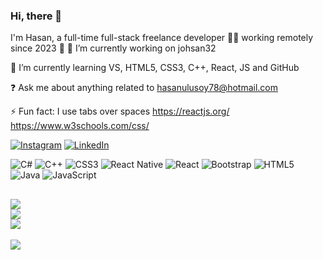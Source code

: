 ### Hi, there 👋
I'm Hasan, a full-time full-stack freelance developer 👨‍💻 working remotely since 2023 🚀
🔭 I’m currently working on johsan32

🌱 I’m currently learning VS, HTML5, CSS3, C++, React, JS and GitHub

❓ Ask me about anything related to hasanulusoy78@hotmail.com

⚡ Fun fact: I use tabs over spaces https://reactjs.org/ https://www.w3schools.com/css/

[![Instagram](https://img.shields.io/badge/Instagram-%23E4405F.svg?logo=Instagram&logoColor=white)](https://instagram.com/@hsnulusoy) [![LinkedIn](https://img.shields.io/badge/LinkedIn-%230077B5.svg?logo=linkedin&logoColor=white)](https://linkedin.com/in/hasan-ulusoy-react) 

![C#](https://img.shields.io/badge/c%23-%23239120.svg?style=for-the-badge&logo=c-sharp&logoColor=white) ![C++](https://img.shields.io/badge/c++-%2300599C.svg?style=for-the-badge&logo=c%2B%2B&logoColor=white) ![CSS3](https://img.shields.io/badge/css3-%231572B6.svg?style=for-the-badge&logo=css3&logoColor=white) ![React Native](https://img.shields.io/badge/react_native-%2320232a.svg?style=for-the-badge&logo=react&logoColor=%2361DAFB) ![React](https://img.shields.io/badge/react-%2320232a.svg?style=for-the-badge&logo=react&logoColor=%2361DAFB) ![Bootstrap](https://img.shields.io/badge/bootstrap-%23563D7C.svg?style=for-the-badge&logo=bootstrap&logoColor=white) ![HTML5](https://img.shields.io/badge/html5-%23E34F26.svg?style=for-the-badge&logo=html5&logoColor=white) ![Java](https://img.shields.io/badge/java-%23ED8B00.svg?style=for-the-badge&logo=java&logoColor=white) ![JavaScript](https://img.shields.io/badge/javascript-%23323330.svg?style=for-the-badge&logo=javascript&logoColor=%23F7DF1E)

![](https://github-readme-stats.vercel.app/api?username=johsan32&theme=dark&hide_border=false&include_all_commits=false&count_private=false)<br/>
![](https://github-readme-streak-stats.herokuapp.com/?user=johsan32&theme=dark&hide_border=false)<br/>
![](https://github-readme-stats.vercel.app/api/top-langs/?username=johsan32&theme=dark&hide_border=false&include_all_commits=false&count_private=false&layout=compact)
---
[![](https://visitcount.itsvg.in/api?id=johsan32&icon=0&color=0)](https://visitcount.itsvg.in)

<!-- Proudly created with GPRM ( https://gprm.itsvg.in ) -->
